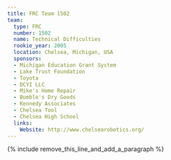 ```yaml
---
title: FRC Team 1502
team:
  type: FRC
  number: 1502
  name: Technical Difficulties
  rookie_year: 2005
  location: Chelsea, Michigan, USA
  sponsors:
  - Michigan Education Grant System
  - Lake Trust Foundation
  - Toyota
  - DCYI LLC
  - Mike's Home Repair
  - Bumble's Dry Goods
  - Kennedy Associates
  - Chelsea Tool
  - Chelsea High School
  links:
    Website: http://www.chelsearobotics.org/
---
```


{% include remove_this_line_and_add_a_paragraph %}